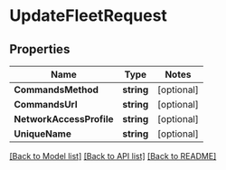 # UpdateFleetRequest

## Properties
Name | Type | Notes
------------ | ------------- | -------------
**CommandsMethod** | **string** | [optional] 
**CommandsUrl** | **string** | [optional] 
**NetworkAccessProfile** | **string** | [optional] 
**UniqueName** | **string** | [optional] 

[[Back to Model list]](../README.md#documentation-for-models) [[Back to API list]](../README.md#documentation-for-api-endpoints) [[Back to README]](../README.md)



